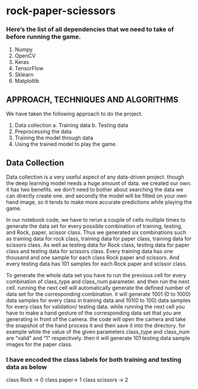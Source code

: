 # rock-paper-sciessors
### Here’s the list of all dependencies that we need to take of before running the game. 
1.	Numpy
2.	OpenCV
3.	Keras
4.	TensorFlow 
5.	Sklearn
6.	Matplotlib

## APPROACH, TECHNIQUES AND ALGORITHMS
We have taken the following approach to do the project.
1. Data collection
  a. Training data
  b. Testing data
2. Preprocessing the data
3. Training the model through data
4. Using the trained model to play the game.


## Data Collection
Data collection is a very useful aspect of any data-driven project. though the deep learning model needs a huge amount of data. we created our own. it has two benefits. we don’t need to bother about searching the data we can directly create one. and secondly the model will be fitted on your own hand image, so it tends to make more accurate predictions while playing the game. 

In our notebook code, we have to rerun a couple of cells multiple times to generate the data set for every possible combination of training, testing, and Rock, paper, scissor class. Thus we generated six combinations such as training data for rock class, training data for paper class, training data for scissors class. As well as testing data for Rock class, testing data for paper class and testing data for scissors class. Every training data has one thousand and one sample for each class Rock paper and scissors. And every testing data has 101 samples for each Rock paper and scissor class.

                    
To generate the whole data set you have to run the previous cell for every combination of class_type and class_num parameter. and then run the next cell. running the next cell will automatically generate the defined number of data set for the corresponding combination. 
it will generate 1001 (0 to 1000) data samples for every class in training data and 101(0 to 100) data samples for every class for validation/ testing data.
while running the next cell you have to make a hand gesture of the corresponding data set that you are generating in front of the camera. the code will open the camera and take the snapshot of the hand process it and then save it into the directory. for example while the value of the given parameters class_type and class_num are “valid” and “1” respectively. then it will generate 101 testing data sample images for the paper class.

### I have encoded the class labels for both training and testing data as below
class Rock → 0
class paper→ 1
class scissors → 2


